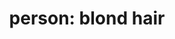 ---
layout: smileys&emotion
title: "person: blond hair"
emoji: person_blond_hair
permalink: 👱.html
image: assets/img/3moji/person_blond_hair.png
---